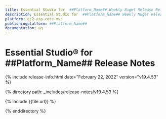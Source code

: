 ```yaml
---
title: Essential Studio for  ##Platform_Name## Weekly Nuget Release Release Notes  
description: Essential Studio for  ##Platform_Name## Weekly Nuget Release Release Notes  
platform: ej2-asp-core-mvc
publishingplatform: ##Platform_Name##
documentation: ug
---
```


# Essential Studio&reg; for  ##Platform_Name##  Release Notes  

{% include release-info.html date="February 22, 2022"  version="v19.4.53" %} 

{% directory path: _includes/release-notes/v19.4.53 %}

{% include {{file.url}} %}

{% enddirectory %}
